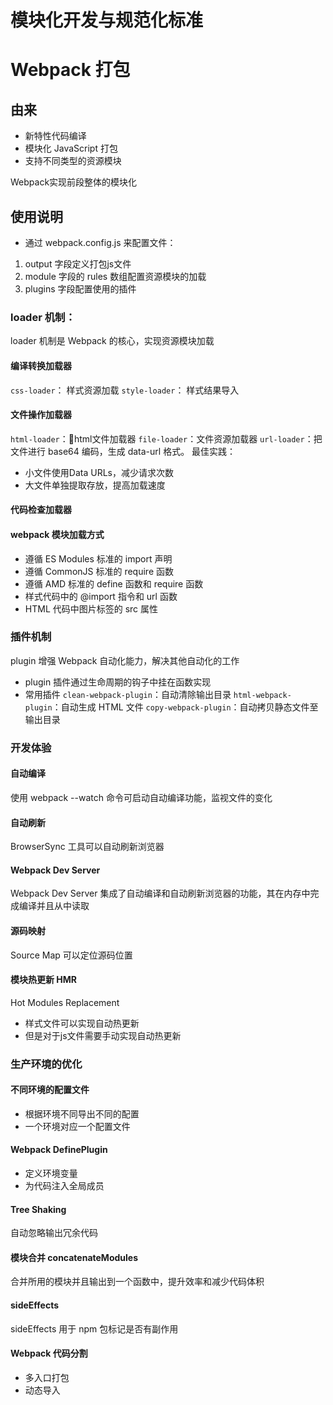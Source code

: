 # **模块化开发与规范化标准**
# **Webpack 打包**
## 由来
- 新特性代码编译
- 模块化 JavaScript 打包
- 支持不同类型的资源模块

Webpack实现前段整体的模块化

## 使用说明
- 通过 webpack.config.js 来配置文件：
1. output 字段定义打包js文件
2. module 字段的 rules 数组配置资源模块的加载
3. plugins 字段配置使用的插件

### loader 机制：
loader 机制是 Webpack 的核心，实现资源模块加载
#### 编译转换加载器
`css-loader`： 样式资源加载
`style-loader`： 样式结果导入

#### 文件操作加载器
`html-loader`：html文件加载器
`file-loader`：文件资源加载器
`url-loader`：把文件进行 base64 编码，生成 data-url 格式。
最佳实践：
- 小文件使用Data URLs，减少请求次数
- 大文件单独提取存放，提高加载速度

#### 代码检查加载器

#### webpack 模块加载方式
- 遵循 ES Modules 标准的 import 声明
- 遵循 CommonJS 标准的 require 函数
- 遵循 AMD 标准的 define 函数和 require 函数
- 样式代码中的 @import 指令和 url 函数
- HTML 代码中图片标签的 src 属性

### 插件机制
plugin 增强 Webpack 自动化能力，解决其他自动化的工作

- plugin 插件通过生命周期的钩子中挂在函数实现
- 常用插件
`clean-webpack-plugin`：自动清除输出目录
`html-webpack-plugin`：自动生成 HTML 文件
`copy-webpack-plugin`：自动拷贝静态文件至输出目录

### 开发体验
#### 自动编译
使用 webpack --watch 命令可启动自动编译功能，监视文件的变化
#### 自动刷新
BrowserSync 工具可以自动刷新浏览器
#### Webpack Dev Server
Webpack Dev Server 集成了自动编译和自动刷新浏览器的功能，其在内存中完成编译并且从中读取
#### 源码映射
Source Map 可以定位源码位置
#### 模块热更新 HMR 
Hot Modules Replacement
- 样式文件可以实现自动热更新
- 但是对于js文件需要手动实现自动热更新

### 生产环境的优化
#### 不同环境的配置文件
- 根据环境不同导出不同的配置
- 一个环境对应一个配置文件
#### Webpack DefinePlugin 
- 定义环境变量
- 为代码注入全局成员
#### Tree Shaking
自动忽略输出冗余代码
#### 模块合并 concatenateModules
合并所用的模块并且输出到一个函数中，提升效率和减少代码体积
#### sideEffects
sideEffects 用于 npm 包标记是否有副作用
#### Webpack 代码分割
- 多入口打包
- 动态导入